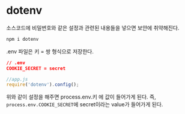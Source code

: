 # dotenv

소스코드에 비밀번호와 같은 설정과 관련된 내용들을 넣으면 보안에 취약해진다.

```bash
npm i dotenv
```

.env 파일은 키 = 쌍 형식으로 저장한다.

```JSON
// .env
COOKIE_SECRET = secret
```

```js
//app.js
require('dotenv').config();
```

위와 같이 설정을 해주면 process.env.키 에 값이 들어가게 된다. 즉, `process.env.COOKIE_SECRET`에 secret이라는 value가 들어가게 된다.
